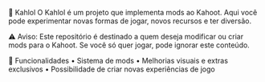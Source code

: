 💜 Kahlol
O Kahlol é um projeto que implementa mods ao Kahoot.
Aqui você pode experimentar novas formas de jogar, novos recursos e ter diversão.

⚠️ Aviso: Este repositório é destinado a quem deseja modificar ou criar mods para o Kahoot.
Se você só quer jogar, pode ignorar este conteúdo.

🔧 Funcionalidades
• Sistema de mods 
• Melhorias visuais e extras exclusivos
• Possibilidade de criar novas experiências de jogo

